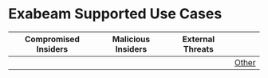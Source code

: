 Exabeam Supported Use Cases
===========================

| Compromised Insiders | Malicious Insiders | External Threats |                                   |
| -------------------- | ------------------ | ---------------- | --------------------------------- |
|                      |                    |                  | [Other](UseCases/uc_other.md)<br> |